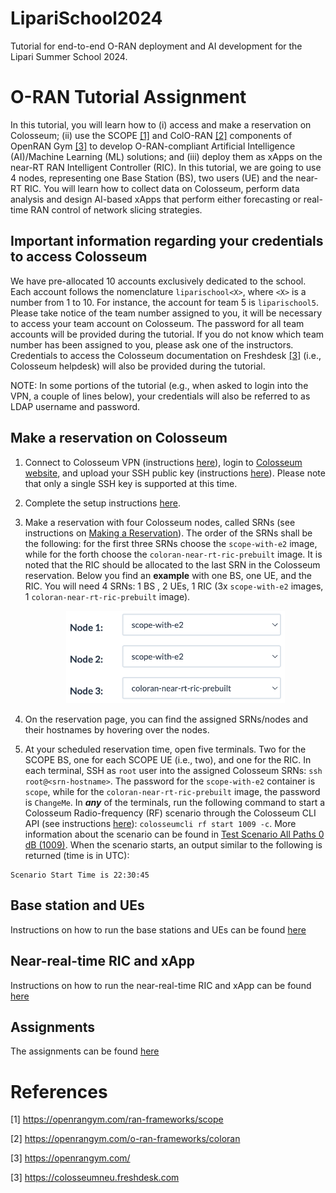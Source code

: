 # LipariSchool2024
Tutorial for end-to-end O-RAN deployment and AI development for the Lipari Summer School 2024.


# O-RAN Tutorial Assignment

In this tutorial, you will learn how to (i) access and make a reservation on Colosseum; (ii) use the SCOPE [[1]](#cite_scope) and ColO-RAN [[2]](#cite_coloran) components of OpenRAN Gym [[3]](#cite_openrangym) to develop O-RAN-compliant Artificial Intelligence (AI)/Machine Learning (ML) solutions; and (iii) deploy them as xApps on the near-RT RAN Intelligent Controller (RIC). In this tutorial, we are going to use 4 nodes, representing one Base Station (BS), two users (UE) and the near-RT RIC. You will learn how to collect data on Colosseum, perform data analysis and design AI-based xApps that perform either forecasting or real-time RAN control of network slicing strategies.


## Important information regarding your credentials to access Colosseum

We have pre-allocated 10 accounts exclusively dedicated to the school. Each account follows the nomenclature `liparischool<X>`, where `<X>` is a number from 1 to 10. For instance, the account for team 5 is `liparischool5`. Please take notice of the team number assigned to you, it will be necessary to access your team account on Colosseum. The password for all team accounts will be provided during the tutorial. If you do not know which team number has been assigned to you, please ask one of the instructors. Credentials to access the Colosseum documentation on Freshdesk [[3]](#cite_freshdesk) (i.e., Colosseum helpdesk) will also be provided during the tutorial.

NOTE: In some portions of the tutorial (e.g., when asked to login into the VPN, a couple of lines below), your credentials will also be referred to as LDAP username and password.


## Make a reservation on Colosseum

1. Connect to Colosseum VPN (instructions [here](https://colosseumneu.freshdesk.com/support/solutions/articles/61000285824-cisco-anyconnect-remote-vpn-access)), login to [Colosseum website](https://experiments.colosseum.net), and upload your SSH public key (instructions [here](https://colosseumneu.freshdesk.com/support/solutions/articles/61000253402-upload-ssh-public-keys)). Please note that only a single SSH key is supported at this time.
2. Complete the setup instructions [here](https://colosseumneu.freshdesk.com/support/solutions/articles/61000253369-ssh-proxy-setup).
3. Make a reservation with four Colosseum nodes, called SRNs (see instructions on [Making a Reservation](https://colosseumneu.freshdesk.com/en/support/solutions/articles/61000253463-making-a-reservation-interactive-and-batch-mode-)). The order of the SRNs shall be the following: for the first three SRNs choose the `scope-with-e2` image, while for the forth choose the `coloran-near-rt-ric-prebuilt` image. It is noted that the RIC should be allocated to the last SRN in the Colosseum reservation. Below you find an **example** with one BS, one UE, and the RIC. You will need 4 SRNs: 1 BS , 2 UEs, 1 RIC (3x `scope-with-e2` images, 1 `coloran-near-rt-ric-prebuilt` image).

    <p align="center">
      <img src="images/order-SRNs.png" width="350" />
    </p>

4. On the reservation page, you can find the assigned SRNs/nodes and their hostnames by hovering over the nodes.
5. At your scheduled reservation time, open five terminals. Two for the SCOPE BS, one for each SCOPE UE (i.e., two), and one for the RIC. In each terminal, SSH as `root` user into the assigned Colosseum SRNs: `ssh root@<srn-hostname>`. The password for the `scope-with-e2` container is `scope`, while for the `coloran-near-rt-ric-prebuilt` image, the password is `ChangeMe`. In **_any_** of the terminals, run the following command to start a Colosseum Radio-frequency (RF) scenario through the Colosseum CLI API (see instructions [here](https://colosseumneu.freshdesk.com/en/support/solutions/articles/61000253397-colosseum-cli)): `colosseumcli rf start 1009 -c`. More information about the scenario can be found in [Test Scenario All Paths 0 dB (1009)](https://colosseumneu.freshdesk.com/support/solutions/articles/61000277641-test-scenario-all-paths-0-db-1009). When the scenario starts, an output similar to the following is returned (time is in UTC):


```
Scenario Start Time is 22:30:45
```


## Base station and UEs

Instructions on how to run the base stations and UEs can be found [here](./SCOPE.md)


## Near-real-time RIC and xApp

Instructions on how to run the near-real-time RIC and xApp can be found [here](./RIC.md)


## Assignments

The assignments can be found [here](./ASSIGNMENT.md)


# References

<a id="cite_scope">[1]</a> https://openrangym.com/ran-frameworks/scope

<a id="cite_coloran">[2]</a> https://openrangym.com/o-ran-frameworks/coloran

<a id="cite_openrangym">[3]</a> https://openrangym.com/

<a id="cite_freshdesk">[3]</a> https://colosseumneu.freshdesk.com
